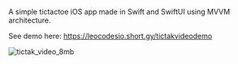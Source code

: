 A simple tictactoe iOS app made in Swift and SwiftUI using MVVM architecture. 

See demo here: https://leocodesio.short.gy/tictakvideodemo

![tictak_video_8mb](https://github.com/user-attachments/assets/7d0ba5bc-1db4-4010-944b-c1c5fd8ffe32)


